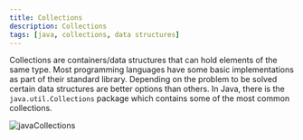 ```yaml
---
title: Collections
description: Collections
tags: [java, collections, data structures]
---
```


Collections are containers/data structures that can hold elements of the same type. Most programming languages have some basic implementations as part of their standard library. Depending on the problem to be solved certain data structures are better options than others. In Java, there is the `java.util.Collections` package which contains some of the most common collections.

![javaCollections](/img/programming/javaCollections.png)
